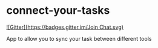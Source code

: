 connect-your-tasks
==================
[![Gitter](https://badges.gitter.im/Join Chat.svg)](https://gitter.im/lks/connect-your-tasks?utm_source=badge&utm_medium=badge&utm_campaign=pr-badge&utm_content=badge)

App to allow you to sync your task between different tools
